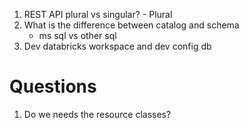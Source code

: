 1. REST API plural vs singular? - Plural
1. What is the difference between catalog and schema
    - ms sql vs other sql
1. Dev databricks workspace and dev config db

# Questions
1. Do we needs the resource classes?